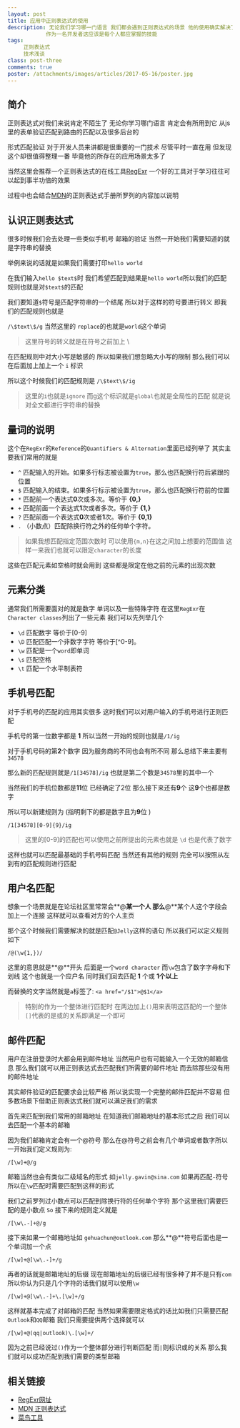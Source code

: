 ```yaml
---
layout: post
title: 应用中正则表达式的使用
description: 无论我们学习哪一门语言 我们都会遇到正则表达式的场景 他的使用确实解决了很多实际应用的很多问题
            作为一名开发者这应该是每个人都应掌握的技能
tags:
     正则表达式
     技术浅谈
class: post-three
comments: true
poster: /attachments/images/articles/2017-05-16/poster.jpg
---
```

## 简介

正则表达式对我们来说肯定不陌生了 无论你学习哪门语言 肯定会有所用到它 从js里的表单验证匹配到路由的匹配以及很多后台的

形式匹配验证 对于开发人员来讲都是很重要的一门技术 尽管平时一直在用 但发现这个却很值得整理一番 毕竟他的所存在的应用场景太多了
 
当然这里会推荐一个正则表达式的在线工具[RegExr](http://regexr.com/) 一个好的工具对于学习往往可以起到事半功倍的效果 

过程中也会结合[MDN](https://developer.mozilla.org/zh-CN/docs/Web/JavaScript/Guide/Regular_Expressions)的正则表达式手册所罗列的内容加以说明

## 认识正则表达式
很多时候我们会去处理一些类似手机号 邮箱的验证 当然一开始我们需要知道的就是字符串的替换

举例来说的话就是如果我们需要打印`hello world`

在我们输入`hello $text$`时 我们希望匹配到结果是`hello world`所以我们的匹配规则也就是对`$text$`的匹配

我们要知道`$`符号是匹配字符串的一个结尾 所以对于这样的符号要进行转义 即我们的匹配规则也就是

`/\$text\$/g` 当然这里的 `replace`的也就是`world`这个单词

> 这里符号的转义就是在符号之前加上 \ 

在匹配规则中对大小写是敏感的 所以如果我们想忽略大小写的限制 那么我们可以在后面加上加上一个 `i` 标识

所以这个时候我们的匹配规则是 `/\$text\$/ig`

> 这里的`i`也就是`ignore`  而g这个标识就是`global`也就是全局性的匹配 就是说对全文都进行字符串的替换

## 量词的说明
这个在`RegExr`的`Reference`的`Quantifiers & Alternation`里面已经列举了 其实主要我们常用的就是

- `^` 匹配输入的开始。如果多行标志被设置为`true`，那么也匹配换行符后紧跟的位置
- `$` 匹配输入的结束。如果多行标示被设置为`true`，那么也匹配换行符前的位置
- `*` 匹配前一个表达式**0**次或多次。等价于 **{0,}**
- `+` 匹配前面一个表达式**1**次或者多次。等价于 **{1,}**
- `?` 匹配前面一个表达式**0**次或者**1**次。等价于 **{0,1}**
- `.` （小数点）匹配除换行符之外的任何单个字符。

> 如果我想匹配指定范围次数时  可以使用`{m,n}`在这之间加上想要的范围值 这样一来我们也就可以限定`character`的长度

这些在匹配元素如空格时就会用到 这些都是限定在他之前的元素的出现次数

## 元素分类

通常我们所需要面对的就是数字 单词以及一些特殊字符 在这里`RegExr`在`Character classes`列出了一些元素
我们可以先列举几个

- `\d`  匹配数字 等价于[0-9]
- `\D`  匹配匹配一个非数字字符 等价于[^0-9]。
- `\w`  匹配是一个`word`即单词
- `\s`  匹配空格
- `\t`  匹配一个水平制表符 

## 手机号匹配
对于手机号的匹配的应用其实很多 这时我们可以对用户输入的手机号进行正则匹配

手机号的第一位数字都是 **1** 所以当然一开始的规则也就是`/1/ig`

对于手机号码的第**2**个数字 因为服务商的不同也会有所不同 那么总结下来主要有`34578`

那么新的匹配规则就是`/1[34578]/ig` 也就是第二个数是`34578`里的其中一个

当然我们的手机位数都是**11**位 已经确定了2位 那么接下来还有**9**个 这**9**个也都是数字

所以可以新建规则为 (指明剩下的都是数字且为**9**位 )
```shell
/1[34578][0-9]{9}/ig
```


> 这里的[0-9]的匹配也可以使用之前所提出的元素也就是 `\d` 也是代表了数字

这样也就可以匹配最基础的手机号码匹配 当然还有其他的规则 完全可以按照从左到有的匹配规则进行匹配

## 用户名匹配
想象一个场景就是在论坛社区里常常会**@**某一个人 那么**@**某个人这个字段会加上一个连接 这样就可以查看对方的个人主页

那个这个时候我们需要解决的就是匹配`@Jelly`这样的语句 所以我们可以定义规则如下`
```shell
/@(\w{1,})/
```

这里的意思就是**@**开头 后面是一个`word character` 而`\w`包含了数字字母和下划线 这个也就是一个应户名 同时我们回去匹配 **1** 个或 **1个以上**

而替换的文字当然就是`a`标签了: `<a href="/$1">@$1</a>`

> 特别的作为一个整体进行匹配时  在两边加上`()`用来表明这匹配的一个整体 `[]`代表的是或的关系即满足一个即可

## 邮件匹配
用户在注册登录时大都会用到邮件地址 当然用户也有可能输入一个无效的邮箱信息 那么我们就可以用正则表达式去匹配我们所需要的邮件地址  而去除那些没有用的邮件地址

其实邮件验证的匹配要求会比较严格 所以说实现一个完整的邮件匹配并不容易 但多数场景下借助正则表达式我们就可以满足我们的需求

首先来匹配到我们常用的邮箱地址 在知道我们邮箱地址的基本形式之后 我们可以去匹配一个基本的邮箱

因为我们邮箱肯定会有一个@符号 那么在@符号之前会有几个单词或者数字所以一开始我们定义规则为:
```shell
/[\w]+@/g
```

邮箱当然也会有类似二级域名的形式 如`jelly.gavin@sina.com` 如果再匹配`-`符号 所以在`\w`匹配时需要匹配到这样的形式

我们之前罗列过小数点可以匹配到除换行符的任何单个字符 那个这里我们需要匹配的是小数点 `So` 接下来的规则定义就是
```shell
/[\w\.-]+@/g
```

接下来如果一个邮箱地址如 `gehuachun@outlook.com` 那么**@**符号后面也是一个单词加一个点
```shell
/[\w]+@[\w\.-]+/g
```
再者的话就是邮箱地址的后缀 现在邮箱地址的后缀已经有很多种了并不是只有`com` 所以你认为只是几个字符的话我们就可以使用`\w`
```shell
/[\w]+@[\w\.-]+\.[\w]+/g
```
这样就基本完成了对邮箱的匹配 当然如果需要限定格式的话比如我们只需要匹配`Outlook`和`QQ`邮箱 我们只需要提供两个选择就可以
```shell
/[\w]+@(qq|outlook)\.[\w]+/
```
因为之前已经说过`()`作为一个整体部分进行判断匹配 而`|`则标识或的关系 那么我们就可以成功匹配到我们需要的类型邮箱 


## 相关链接
- [RegExr网址](http://regexr.com/)
- [MDN 正则表达式](https://developer.mozilla.org/zh-CN/docs/Web/JavaScript/Guide/Regular_Expressions)
- [菜鸟工具](https://c.runoob.com/front-end/854)